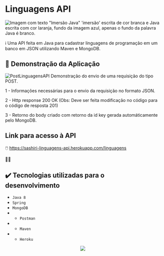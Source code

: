 # Linguagens API

![Imagem com texto "Imersão Java" 'imersão' escrita de cor branca e Java escrita com cor laranja, fundo da imagem azul, apenas o fundo da palavra Java é branco.](https://user-images.githubusercontent.com/49219844/183550548-5e4dca63-b302-4c2c-ac96-fb37c325ce7e.png)

ℹ️
Uma API feita em Java para cadastrar linguagens de programação em um banco em JSON utilizando Maven e MongoDB.

## :hammer: Demonstração da Aplicação
![PostLinguagensAPI](https://user-images.githubusercontent.com/49219844/183553146-533e0306-f49c-4f49-a2af-1e3db33a3f29.png)
Demonstração do envio de uma requisição do tipo POST.

1 - Informações necessárias para o envio da requisição no formato JSON.

2 - Http response 200 OK (Obs: Deve ser feita modificação no código para o código de resposta 201)

3 - Retorno do body criado com retorno da id key gerada automáticamente pelo MongoDB.

## Link para acesso à API
🖱️
https://sashiri-linguagens-api.herokuapp.com/linguagens

🧑‍💻
## ✔️ Tecnologias utilizadas para o desenvolvimento

- ``Java 8``
- ``Spring``
- ``MongoDB``
- - ``Postman``
- - ``Maven``
- - ``Heroku``

<p align="center">
<img src="http://img.shields.io/static/v1?label=STATUS&message=EM%20DESENVOLVIMENTO&color=GREEN&style=for-the-badge"/>
</p>
